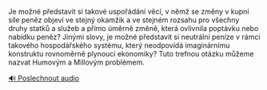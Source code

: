 
Je možné představit si takové uspořádání věcí, v němž se změny v kupní síle peněz objeví ve stejný okamžik a ve stejném rozsahu pro všechny druhy statků a služeb a přímo úměrně změně, která ovlivnila poptávku nebo nabídku peněz? Jinými slovy, je možné představit si neutrální peníze v rámci takového hospodářského systému, který neodpovídá imaginárnímu konstruktu rovnoměrně plynoucí ekonomiky? Tuto trefnou otázku můžeme nazvat Humovým a Millovým problémem.

[🔊 Poslechnout audio](/data/7-paragraphs/audio/chapter_78/para_010-Je-mon-pedstavit-si-takov-uspodn-vc-v-n.mp3)
